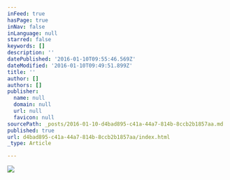 ```yaml
---
inFeed: true
hasPage: true
inNav: false
inLanguage: null
starred: false
keywords: []
description: ''
datePublished: '2016-01-10T09:55:46.569Z'
dateModified: '2016-01-10T09:49:51.899Z'
title: ''
author: []
authors: []
publisher:
  name: null
  domain: null
  url: null
  favicon: null
sourcePath: _posts/2016-01-10-d4bad895-c41a-44a7-814b-8ccb2b1857aa.md
published: true
url: d4bad895-c41a-44a7-814b-8ccb2b1857aa/index.html
_type: Article

---
```

![](https://the-grid-user-content.s3-us-west-2.amazonaws.com/da58b643-5629-4aff-a94c-4e404f16ea47.jpg)